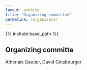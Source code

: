 ```yaml
---
layout: archive
title: "Organizing committee"
permalink: /organizers/
---
```


{% include base_path %}

## Organizing committe
Athénaïs Gautier, David Ginsbourger
